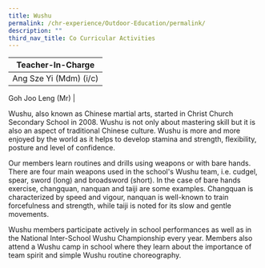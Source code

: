 ```yaml
---
title: Wushu
permalink: /chr-experience/Outdoor-Education/permalink/
description: ""
third_nav_title: Co Curricular Activities
---
```


| Teacher-In-Charge |
| -------- | 
| Ang Sze Yi (Mdm) (i/c)
Goh Joo Leng (Mr)
|

Wushu, also known as Chinese martial arts, started in Christ Church Secondary School in 2008. Wushu is not only about mastering skill but it is also an aspect of traditional Chinese culture. Wushu is more and more enjoyed by the world as it helps to develop stamina and strength, flexibility, posture and level of confidence.


Our members learn routines and drills using weapons or with bare hands. There are four main weapons used in the school's Wushu team, i.e. cudgel, spear, sword (long) and broadsword (short). In the case of bare hands exercise, changquan, nanquan and taiji are some examples. Changquan is characterized by speed and vigour, nanquan is well-known to train forcefulness and strength, while taiji is noted for its slow and gentle movements.

Wushu members participate actively in school performances as well as in the National Inter-School Wushu Championship every year. Members also attend a Wushu camp in school where they learn about the importance of team spirit and simple Wushu routine choreography.